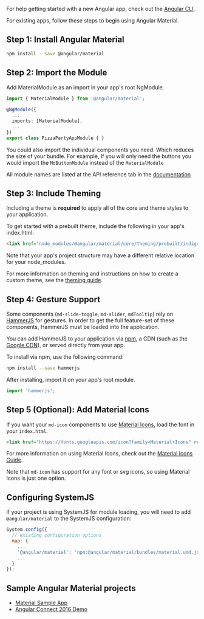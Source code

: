 For help getting started with a new Angular app, check out the [Angular CLI](https://cli.angular.io/).

For existing apps, follow these steps to begin using Angular Material.

## Step 1: Install Angular Material 

```bash
npm install --save @angular/material
```

## Step 2: Import the Module
  
Add MaterialModule as an import in your app's root NgModule.  
  
```ts
import { MaterialModule } from '@angular/material';
 
@NgModule({
  ...
  imports: [MaterialModule],
  ...
})
export class PizzaPartyAppModule { }
```

You could also import the individual components you need. Which reduces the size of your bundle. For example, If you will only  need the buttons you would import the `MdButtonModule` instead of the `MaterialModule` 

All module names are listed at the API reference tab in the [documentation](https://material.angular.io/components/)

## Step 3: Include Theming

Including a theme is **required** to apply all of the core and theme styles to your application. 

To get started with a prebuilt theme, include the following in your app's index.html:

```html
<link href="node_modules/@angular/material/core/theming/prebuilt/indigo-pink.css" rel="stylesheet">
```

Note that your app's project structure may have a different relative location for your node_modules.

For more information on theming and instructions on how to create a custom theme, see the [theming guide](./theming.md).

## Step 4: Gesture Support

Some components (`md-slide-toggle`, `md-slider`, `mdTooltip`) rely on 
[HammerJS](http://hammerjs.github.io/) for gestures. In order to get the full feature-set of these
components, HammerJS must be loaded into the application.

You can add HammerJS to your application via [npm](https://www.npmjs.com/package/hammerjs), a CDN 
(such as the [Google CDN](https://developers.google.com/speed/libraries/#hammerjs)), or served 
directly from your app.

To install via npm, use the following command:
```bash
npm install --save hammerjs
```

After installing, import it on your app's root module.
```ts
import 'hammerjs';
```

## Step 5 (Optional): Add Material Icons

If you want your `md-icon` components to use [Material Icons](https://material.io/icons/), load the font in your `index.html`.
  
```html
<link href="https://fonts.googleapis.com/icon?family=Material+Icons" rel="stylesheet">
```

For more information on using Material Icons, check out the [Material Icons Guide](https://google.github.io/material-design-icons/).

Note that `md-icon` has support for any font or svg icons, so using Material Icons is just one option.
       

## Configuring SystemJS

If your project is using SystemJS for module loading, you will need to add `@angular/material` 
to the SystemJS configuration:

```js
System.config({
  // existing configuration options
  map: {
    ...
    '@angular/material': 'npm:@angular/material/bundles/material.umd.js',
    ...
  }
});
```


## Sample Angular Material projects
- [Material Sample App](https://github.com/jelbourn/material2-app)
- [Angular Connect 2016 Demo](https://github.com/kara/leashed-in)
